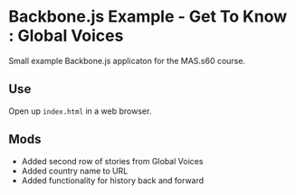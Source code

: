 Backbone.js Example - Get To Know : Global Voices
=================================================

Small example Backbone.js applicaton for the MAS.s60 course.

Use
---

Open up `index.html` in a web browser.

Mods
----

* Added second row of stories from Global Voices
* Added country name to URL
* Added functionality for history back and forward